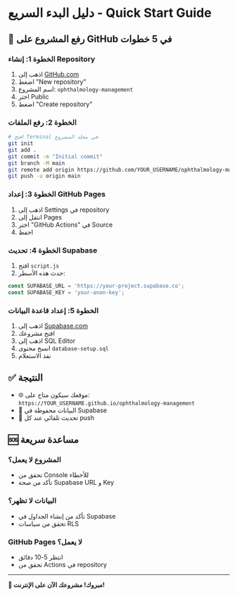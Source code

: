 # دليل البدء السريع - Quick Start Guide

## 🚀 رفع المشروع على GitHub في 5 خطوات

### الخطوة 1: إنشاء Repository
1. اذهب إلى [GitHub.com](https://github.com)
2. اضغط "New repository"
3. اسم المشروع: `ophthalmology-management`
4. اختر Public
5. اضغط "Create repository"

### الخطوة 2: رفع الملفات
```bash
# افتح Terminal في مجلد المشروع
git init
git add .
git commit -m "Initial commit"
git branch -M main
git remote add origin https://github.com/YOUR_USERNAME/ophthalmology-management.git
git push -u origin main
```

### الخطوة 3: إعداد GitHub Pages
1. اذهب إلى Settings في repository
2. انتقل إلى Pages
3. اختر "GitHub Actions" في Source
4. احفظ

### الخطوة 4: تحديث Supabase
1. افتح `script.js`
2. حدث هذه الأسطر:
```javascript
const SUPABASE_URL = 'https://your-project.supabase.co';
const SUPABASE_KEY = 'your-anon-key';
```

### الخطوة 5: إعداد قاعدة البيانات
1. اذهب إلى [Supabase.com](https://supabase.com)
2. افتح مشروعك
3. اذهب إلى SQL Editor
4. انسخ محتوى `database-setup.sql`
5. نفذ الاستعلام

## ✅ النتيجة
- 🌐 موقعك سيكون متاح على: `https://YOUR_USERNAME.github.io/ophthalmology-management`
- 💾 البيانات محفوظة في Supabase
- 🔄 تحديث تلقائي عند كل push

## 🆘 مساعدة سريعة

### المشروع لا يعمل؟
- تحقق من Console للأخطاء
- تأكد من صحة Supabase URL و Key

### البيانات لا تظهر؟
- تأكد من إنشاء الجداول في Supabase
- تحقق من سياسات RLS

### GitHub Pages لا يعمل؟
- انتظر 5-10 دقائق
- تحقق من Actions في repository

---

**🎉 مبروك! مشروعك الآن على الإنترنت!**
